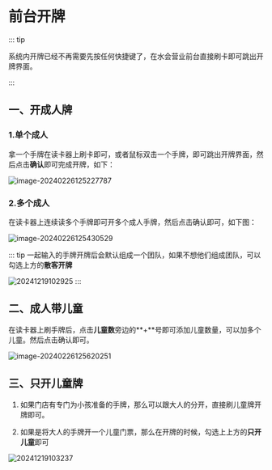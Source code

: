 # 前台开牌
::: tip

系统内开牌已经不再需要先按任何快捷键了，在水会营业前台直接刷卡即可跳出开牌界面。

 :::

## 一、开成人牌

### 1.单个成人

拿一个手牌在读卡器上刷卡即可，或者鼠标双击一个手牌，即可跳出开牌界面，然后点击**确认**即可完成开牌，如下：

![image-20240226125227787](https://wiki-cdsoft.oss-cn-hangzhou.aliyuncs.com/202402261252867.png)

### 2.多个成人

在读卡器上连续读多个手牌即可开多个成人手牌，然后点击确认即可，如下图：

![image-20240226125430529](https://wiki-cdsoft.oss-cn-hangzhou.aliyuncs.com/202402261254589.png)

::: tip
一起输入的手牌开牌后会默认组成一个团队，如果不想他们组成团队，可以勾选上方的**散客开牌**

![20241219102925](https://wiki-cdsoft.oss-cn-hangzhou.aliyuncs.com/20241219102925.png)
:::

## 二、成人带儿童

在读卡器上刷手牌后，点击**儿童数**旁边的**+**号即可添加儿童数量，可以加多个儿童。然后点击确认即可。

![image-20240226125620251](https://wiki-cdsoft.oss-cn-hangzhou.aliyuncs.com/202402261256303.png)

## 三、只开儿童牌

1. 如果门店有专门为小孩准备的手牌，那么可以跟大人的分开，直接刷儿童牌开牌即可。

2. 如果是将大人的手牌开一个儿童门票，那么在开牌的时候，勾选上上方的**只开儿童**即可

![20241219103237](https://wiki-cdsoft.oss-cn-hangzhou.aliyuncs.com/20241219103237.png)

